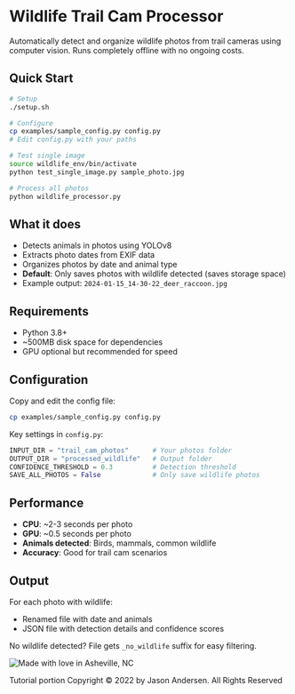 # Wildlife Trail Cam Processor

Automatically detect and organize wildlife photos from trail cameras using computer vision. Runs completely offline with no ongoing costs.

## Quick Start

```bash
# Setup
./setup.sh

# Configure
cp examples/sample_config.py config.py
# Edit config.py with your paths

# Test single image
source wildlife_env/bin/activate
python test_single_image.py sample_photo.jpg

# Process all photos
python wildlife_processor.py
```

## What it does

- Detects animals in photos using YOLOv8
- Extracts photo dates from EXIF data
- Organizes photos by date and animal type
- **Default**: Only saves photos with wildlife detected (saves storage space)
- Example output: `2024-01-15_14-30-22_deer_raccoon.jpg`

## Requirements

- Python 3.8+
- ~500MB disk space for dependencies
- GPU optional but recommended for speed

## Configuration

Copy and edit the config file:
```bash
cp examples/sample_config.py config.py
```

Key settings in `config.py`:
```python
INPUT_DIR = "trail_cam_photos"      # Your photos folder
OUTPUT_DIR = "processed_wildlife"   # Output folder
CONFIDENCE_THRESHOLD = 0.3          # Detection threshold
SAVE_ALL_PHOTOS = False             # Only save wildlife photos
```

## Performance

- **CPU**: ~2-3 seconds per photo
- **GPU**: ~0.5 seconds per photo  
- **Animals detected**: Birds, mammals, common wildlife
- **Accuracy**: Good for trail cam scenarios

## Output

For each photo with wildlife:
- Renamed file with date and animals
- JSON file with detection details and confidence scores

No wildlife detected? File gets `_no_wildlife` suffix for easy filtering.

![Made with love in Asheville, NC](https://madewithlove.now.sh/us?colorA=%23575757&colorB=%2344cbd5&template=for-the-badge&text=Asheville%2C+NC)

Tutorial portion Copyright © 2022 by Jason Andersen. All Rights Reserved